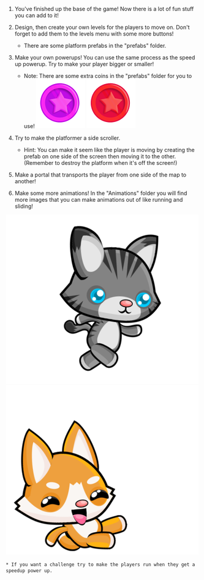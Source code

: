1. You've finished up the base of the game! Now there is a lot of fun stuff you can add to it!

2. Design, then create your own levels for the players to move on. Don't forget to add them to the levels menu with some more buttons!

    * There are some platform prefabs in the "prefabs" folder.
    
    
    
3. Make your own powerups! You can use the same process as the speed up powerup. Try to make your player bigger or smaller!

    * Note: There are some extra coins in the "prefabs" folder for you to use!
    ![](/assets/pinkPowerup.png) ![](/assets/redPowerup.png)

4. Try to make the platformer a side scroller. 

    * Hint: You can make it seem like the player is moving by creating the prefab on one side of the screen then moving it to the other. (Remember to destroy the platform when it's off the screen!)
       
       
5. Make a portal that transports the player from one side of the map to another!

6. Make some more animations! In the "Animations" folder you will find more images that you can make animations out of like running and sliding!

![](/assets/Run.png) ![](/assets/Slide.png)

    * If you want a challenge try to make the players run when they get a speedup power up.

